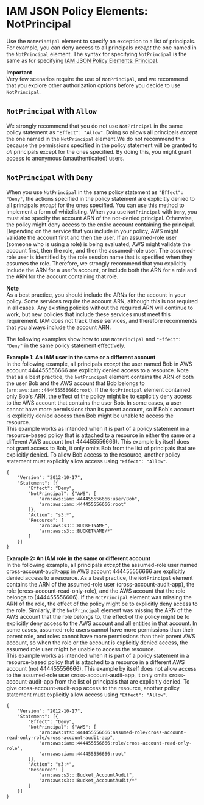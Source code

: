 # IAM JSON Policy Elements: NotPrincipal<a name="reference_policies_elements_notprincipal"></a>

Use the `NotPrincipal` element to specify an exception to a list of principals\. For example, you can deny access to all principals *except* the one named in the `NotPrincipal` element\. The syntax for specifying `NotPrincipal` is the same as for specifying [IAM JSON Policy Elements: Principal](reference_policies_elements_principal.md)\.

**Important**  
Very few scenarios require the use of `NotPrincipal`, and we recommend that you explore other authorization options before you decide to use `NotPrincipal`\. 

## `NotPrincipal` with `Allow`<a name="specifying-notprincipal-allow"></a>

We strongly recommend that you do not use `NotPrincipal` in the same policy statement as `"Effect": "Allow"`\. Doing so allows all principals *except* the one named in the `NotPrincipal` element\.We do not recommend this because the permissions specified in the policy statement will be granted to *all* principals except for the ones specified\. By doing this, you might grant access to anonymous \(unauthenticated\) users\.  

## `NotPrincipal` with `Deny`<a name="specifying-notprincipal"></a>

When you use `NotPrincipal` in the same policy statement as `"Effect": "Deny"`, the actions specified in the policy statement are explicitly denied to all principals *except* for the ones specified\. You can use this method to implement a form of whitelisting\. When you use `NotPrincipal` with `Deny`, you must also specify the account ARN of the not\-denied principal\. Otherwise, the policy might deny access to the entire account containing the principal\. Depending on the service that you include in your policy, AWS might validate the account first and then the user\. If an assumed\-role user \(someone who is using a role\) is being evaluated, AWS might validate the account first, then the role, and then the assumed\-role user\. The assumed\-role user is identified by the role session name that is specified when they assumes the role\. Therefore, we strongly recommend that you explicitly include the ARN for a user's account, or include both the ARN for a role and the ARN for the account containing that role\.

**Note**  
As a best practice, you should include the ARNs for the account in your policy\. Some services require the account ARN, although this is not required in all cases\. Any existing policies without the required ARN will continue to work, but new policies that include these services must meet this requirement\. IAM does not track these services, and therefore recommends that you always include the account ARN\.

The following examples show how to use `NotPrincipal` and `"Effect": "Deny"` in the same policy statement effectively\.

**Example 1: An IAM user in the same or a different account**  
In the following example, all principals *except* the user named Bob in AWS account 444455556666 are explicitly denied access to a resource\. Note that as a best practice, the `NotPrincipal` element contains the ARN of both the user Bob and the AWS account that Bob belongs to \(`arn:aws:iam::444455556666:root`\)\. If the `NotPrincipal` element contained only Bob's ARN, the effect of the policy might be to explicitly deny access to the AWS account that contains the user Bob\. In some cases, a user cannot have more permissions than its parent account, so if Bob's account is explicitly denied access then Bob might be unable to access the resource\.  
This example works as intended when it is part of a policy statement in a resource\-based policy that is attached to a resource in either the same or a different AWS account \(not 444455556666\)\. This example by itself does not grant access to Bob, it only omits Bob from the list of principals that are explicitly denied\. To allow Bob access to the resource, another policy statement must explicitly allow access using `"Effect": "Allow"`\.  

```
{
    "Version": "2012-10-17",
    "Statement": [{
        "Effect": "Deny",
        "NotPrincipal": {"AWS": [
            "arn:aws:iam::444455556666:user/Bob",
            "arn:aws:iam::444455556666:root"
        ]},
        "Action": "s3:*",
        "Resource": [
            "arn:aws:s3:::BUCKETNAME",
            "arn:aws:s3:::BUCKETNAME/*"
        ]
    }]
}
```

**Example 2: An IAM role in the same or different account**  
In the following example, all principals *except* the assumed\-role user named cross\-account\-audit\-app in AWS account 444455556666 are explicitly denied access to a resource\. As a best practice, the `NotPrincipal` element contains the ARN of the assumed\-role user \(cross\-account\-audit\-app\), the role \(cross\-account\-read\-only\-role\), and the AWS account that the role belongs to \(444455556666\)\. If the `NotPrincipal` element was missing the ARN of the role, the effect of the policy might be to explicitly deny access to the role\. Similarly, if the `NotPrincipal` element was missing the ARN of the AWS account that the role belongs to, the effect of the policy might be to explicitly deny access to the AWS account and all entities in that account\. In some cases, assumed\-role users cannot have more permissions than their parent role, and roles cannot have more permissions than their parent AWS account, so when the role or the account is explicitly denied access, the assumed role user might be unable to access the resource\.   
This example works as intended when it is part of a policy statement in a resource\-based policy that is attached to a resource in a different AWS account \(not 444455556666\)\. This example by itself does not allow access to the assumed\-role user cross\-account\-audit\-app, it only omits cross\-account\-audit\-app from the list of principals that are explicitly denied\. To give cross\-account\-audit\-app access to the resource, another policy statement must explicitly allow access using `"Effect": "Allow"`\.  

```
{
    "Version": "2012-10-17",
    "Statement": [{
        "Effect": "Deny",
        "NotPrincipal": {"AWS": [
            "arn:aws:sts::444455556666:assumed-role/cross-account-read-only-role/cross-account-audit-app",
            "arn:aws:iam::444455556666:role/cross-account-read-only-role",
            "arn:aws:iam::444455556666:root"
        ]},
        "Action": "s3:*",
        "Resource": [
            "arn:aws:s3:::Bucket_AccountAudit",
            "arn:aws:s3:::Bucket_AccountAudit/*"
        ]
    }]
}
```